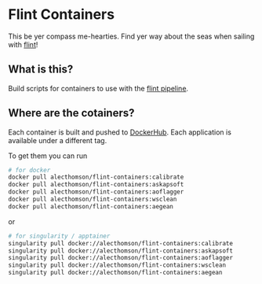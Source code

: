 # Flint Containers

This be yer compass me-hearties. Find yer way about the seas when sailing with [flint](https://github.com/tjgalvin/flint)!

## What is this?

Build scripts for containers to use with the [flint pipeline](https://github.com/tjgalvin/flint).

## Where are the cotainers?

Each container is built and pushed to [DockerHub](https://hub.docker.com/r/alecthomson/flint-containers/tags). Each application is available under a different tag.

To get them you can run

```bash
# for docker
docker pull alecthomson/flint-containers:calibrate
docker pull alecthomson/flint-containers:askapsoft
docker pull alecthomson/flint-containers:aoflagger
docker pull alecthomson/flint-containers:wsclean
docker pull alecthomson/flint-containers:aegean
```

or

```bash
# for singularity / apptainer
singularity pull docker://alecthomson/flint-containers:calibrate
singularity pull docker://alecthomson/flint-containers:askapsoft
singularity pull docker://alecthomson/flint-containers:aoflagger
singularity pull docker://alecthomson/flint-containers:wsclean
singularity pull docker://alecthomson/flint-containers:aegean
```
